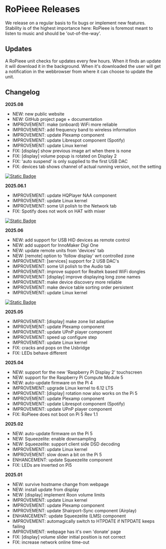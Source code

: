 # RoPieee Releases

We release on a regular basis to fix bugs or implement new features. Stability is of the highest importance here: RoPieee is foremost meant to listen to music and should be 'out-of-the-way'.

## Updates ##

A RoPieee unit checks for updates every few hours. When it finds an update it will download it in the background. When it's downloaded the user will get a notification in the webbrowser from where it can choose to update the unit.

## Changelog ##

**2025.08**

* NEW: new public website
* NEW: GitHub project page + documentation
* IMPROVEMENT: make (onboard) WiFi more reliable
* IMPROVEMENT: add frequency band to wireless information
* IMPROVEMENT: update Plexamp component
* IMPROVEMENT: update Librespot component (Spotify)
* IMPROVEMENT: update Linux kernel
* FIX: [display] show previous image art when there is none
* FIX: [display] volume popup is rotated on Display 2
* FIX: 'auto suspend' is only supplied to the first USB DAC
* FIX: devices tab shows channel of actual running version, not the setting

[![Static Badge](https://img.shields.io/badge/Download-2025.08-blue)](/docs/releases/2025_08.md)

**2025.06.1**

* IMPROVEMENT: update HQPlayer NAA component
* IMPROVEMENT: update Linux kernel
* IMPROVEMENT: some UI polish to the Network tab
* FIX: Spotify does not work on HAT with mixer

[![Static Badge](https://img.shields.io/badge/Download-2025.06.1-blue)](/docs/releases/2025_06_1.md)

**2025.06**

* NEW: add support for USB HID devices as remote control
* NEW: add support for InnoMaker Digi One
* NEW: update remote units from 'devices' tab
* NEW: [remote] option to 'follow display' wrt controlled zone
* IMPROVEMENT: [services] support for 2 USB DAC's
* IMPROVEMENT: some UI polish to the Audio tab
* IMPROVEMENT: improve support for Realtek based WiFi dongles
* IMPROVEMENT: [display] improve displaying long zone names
* IMPROVEMENT: make device discovery more reliable
* IMPROVEMENT: make device table sorting order persistent
* IMPROVEMENT: update Linux kernel

[![Static Badge](https://img.shields.io/badge/Download-2025.06-blue)](/docs/releases/2025_06.md)

**2025.05**

* IMPROVEMENT: [display] make zone list adaptive
* IMPROVEMENT: update Plexamp component
* IMPROVEMENT: update UPnP player component
* IMPROVEMENT: speed up configure step
* IMPROVEMENT: update Linux kernel
* FIX: cracks and pops on the Usbridge
* FIX: LEDs behave different

**2025.04**

* NEW: support for the new 'Raspberry Pi Display 2' touchscreen
* NEW: support for the Raspberry Pi Compute Module 5
* NEW: auto-update firmware on the Pi 4
* IMPROVEMENT: upgrade Linux kernel to 6.12 LTS
* IMPROVEMENT: [display] rotation now also works on the Pi 5
* IMPROVEMENT: update Plexamp component
* IMPROVEMENT: update Librespot component (Spotify)
* IMPROVEMENT: update UPnP player component
* FIX: RoPieee does not boot on Pi 5 Rev 1.1

**2025.02**

* NEW: auto-update firmware on the Pi 5
* NEW: Squeezelite: enable downsampling
* NEW: Squeezelite: support client side DSD decoding
* IMPROVEMENT: update Linux kernel
* IMPROVEMENT: slow down a bit on the Pi 5
* ENHANCEMENT: update Squeezelite component
* FIX: LEDs are inverted on Pi5

**2025.01**

* NEW: survive hostname change from webpage
* NEW: install update from display
* NEW: [display] implement Roon volume limits
* IMPROVEMENT: update Linux kernel
* IMPROVEMENT: update Plexamp component
* IMPROVEMENT: update Shairport-Sync component (Airplay)
* ENHANCEMENT: update Squeezelite (LMS) component
* IMPROVEMENT: automagically switch to HTPDATE if NTPDATE keeps failing
* IMPROVEMENT: webpage has it's own 'donate' page
* FIX: [display] volume slider initial position is not correct
* FIX: increase network online time-out
